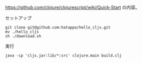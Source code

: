 
https://github.com/clojure/clojurescript/wiki/Quick-Start の内容。

セットアップ

    git clone git@github.com:hatappo/hello_cljs.git
    mv ./hello_cljs
    sh ./download.sh

実行

    java -cp 'cljs.jar:lib/*:src' clojure.main build.clj
